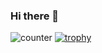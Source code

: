 ### Hi there 👋

![counter](https://ennf979e38ywgbn.m.pipedream.net)
[![trophy](https://github-profile-trophy.vercel.app/?username=mittal19)](https://github.com/ryo-ma/github-profile-trophy)
<!--
**mittal19/mittal19** is a ✨ _special_ ✨ repository because its `README.md` (this file) appears on your GitHub profile.

Here are some ideas to get you started:

- 🔭 I’m currently working on ...
- 🌱 I’m currently learning ...
- 👯 I’m looking to collaborate on ...
- 🤔 I’m looking for help with ...
- 💬 Ask me about ...
- 📫 How to reach me: ...
- 😄 Pronouns: ...
- ⚡ Fun fact: ...
-->

